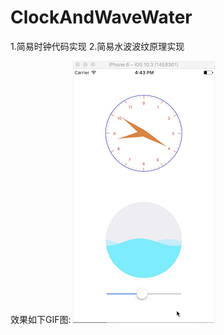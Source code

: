 # ClockAndWaveWater

1.简易时钟代码实现 2.简易水波波纹原理实现

效果如下GIF图:
![image](https://github.com/loveWang/ClockAndWaveWater/blob/master/ss.gif)
